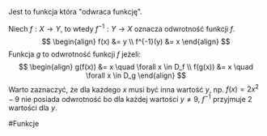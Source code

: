 Jest to funkcja która "odwraca funkcję".

Niech $f : X \rightarrow Y$, to wtedy $f^{-1} : Y \rightarrow X$ oznacza odwrotność funkcji $f$.
$$
\begin{align}
	f(x) &= y \\
	f^{-1}(y) &= x
\end{align}
$$
Funkcja $g$ to odwrotność funkcji $f$ jeżeli:
$$
\begin{align}
	g(f(x)) &= x \quad \forall x \in D_f \\
	f(g(x)) &= x \quad \forall x \in D_g
\end{align}
$$
Warto zaznaczyć, że dla każdego $x$ musi być inna wartość $y$, np. $f(x)=2x^2-9$ nie posiada odwrotność bo dla każdej wartości $y \neq 9$, $f^{-1}$ przyjmuje 2 wartości dla $y$.

#Funkcje 